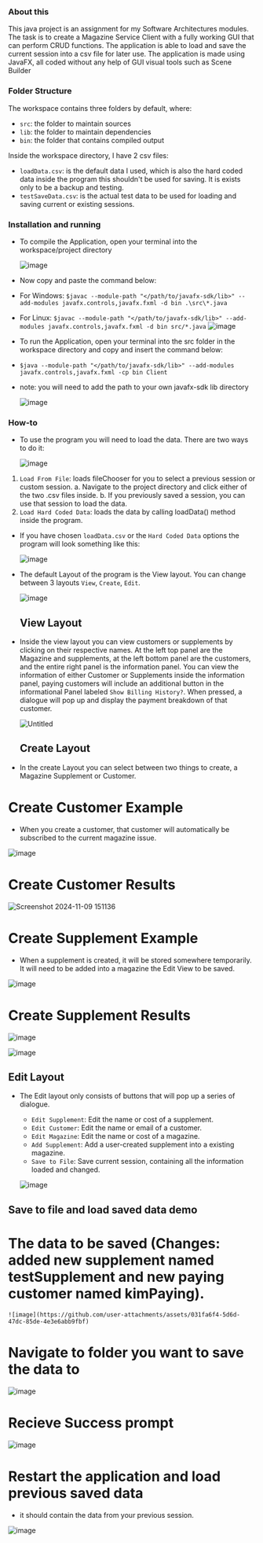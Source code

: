 ### About this

This java project is an assignment for my Software Architectures modules. The task is to create a Magazine Service Client
with a fully working GUI that can perform CRUD functions. The application is able to load and save the current session into a csv file
for later use. The application is made using JavaFX, all coded without any help of GUI visual tools such as Scene Builder

### Folder Structure

The workspace contains three folders by default, where:

- `src`: the folder to maintain sources
- `lib`: the folder to maintain dependencies
- `bin`: the folder that contains compiled output

Inside the workspace directory, I have 2 csv files:

- `loadData.csv`: is the default data I used, which is also the hard coded data inside the program
  this shouldn't be used for saving. It is exists only to be a backup and testing.
- `testSaveData.csv`: is the actual test data to be used for loading and saving current or existing sessions.

### Installation and running

- To compile the Application, open your terminal into the workspace/project directory
  
  ![image](https://github.com/user-attachments/assets/b477d3d1-17c6-4836-b7dc-4f9b01ec162c)

- Now copy and paste the command below: 
- For Windows:  `$javac --module-path "</path/to/javafx-sdk/lib>" --add-modules javafx.controls,javafx.fxml -d bin .\src\*.java`
- For Linux: `$javac --module-path "</path/to/javafx-sdk/lib>" --add-modules javafx.controls,javafx.fxml -d bin src/*.java`
  ![image](https://github.com/user-attachments/assets/493dd3eb-8c4d-4d67-b98d-ec5d2f0a280e)

- To run the Application, open your terminal into the src folder in the workspace directory and copy and insert the command below:
- `$java --module-path "</path/to/javafx-sdk/lib>" --add-modules javafx.controls,javafx.fxml -cp bin Client`
- note: you will need to add the path to your own javafx-sdk lib directory

  ![image](https://github.com/user-attachments/assets/0d72b16a-2637-472a-b685-838a9ac30001)



### How-to

- To use the program you will need to load the data. There are two ways to do it:

  ![image](https://github.com/user-attachments/assets/7ec26b46-e847-428a-b62d-01a7445a6254)

1.  `Load From File`: loads fileChooser for you to select a previous session or custom session.
   a. Navigate to the project directory and click either of the two .csv files inside.
   b. If you previously saved a session, you can use that session to load the data.
2. `Load Hard Coded Data`: loads the data by calling loadData() method inside the program.


- If you have chosen `loadData.csv` or the `Hard Coded Data` options the program will look something like this:
  
  ![image](https://github.com/user-attachments/assets/fe523ad2-ba38-4b17-8da1-e1792673a76b)

- The default Layout of the program is the View layout. You can change between 3 layouts `View`, `Create`, `Edit`.

  ![image](https://github.com/user-attachments/assets/279d110f-6d30-4ab1-a166-9a56e0ed73c0)

  ## View Layout

- Inside the view layout you can view customers or supplements by clicking on their respective names. At the left top panel are the Magazine and supplements, at the left bottom panel are the customers, and the entire right panel is the information panel. You can view the information of either Customer or Supplements inside the information panel, paying customers will include an additional button in the informational Panel labeled `Show Billing History?`. When pressed, a dialogue will pop up and display the payment breakdown of that customer.

  ![Untitled](https://github.com/user-attachments/assets/50a4efda-2510-46c1-8fa2-62ef47a83498)

  ## Create Layout

- In the create Layout you can select between two things to create, a Magazine Supplement or Customer.

 # Create Customer Example
 - When you create a customer, that customer will automatically be subscribed to the current magazine issue.

  ![image](https://github.com/user-attachments/assets/b2eb1e17-4263-46c8-8d95-84ac58328713)

  # Create Customer Results

  ![Screenshot 2024-11-09 151136](https://github.com/user-attachments/assets/51e374de-b836-4fa1-8355-70c901112db3)

  # Create Supplement Example
  - When a supplement is created, it will be stored somewhere temporarily. It will need to be added into a magazine the Edit View to be saved.
 
  ![image](https://github.com/user-attachments/assets/bedd3a31-6388-4d7d-b928-5f465b986700)

  # Create Supplement Results

  ![image](https://github.com/user-attachments/assets/b8b2c8bd-3172-4f7d-9724-a37ad19bef40)

  ![image](https://github.com/user-attachments/assets/1a18eaf4-26ed-4294-8b26-b45792eb69fe)


  ## Edit Layout 
  - The Edit layout only consists of buttons that will pop up a series of dialogue.
    - `Edit Supplement`: Edit the name or cost of a supplement. 
    - `Edit Customer`: Edit the name or email of a customer.
    - `Edit Magazine`: Edit the name or cost of a magazine.
    - `Add Supplement`: Add a user-created supplement into a existing magazine.
    - `Save to File`: Save current session, containing all the information loaded and changed.
   
    ![image](https://github.com/user-attachments/assets/3b1a7462-3a51-4ac3-872f-acbb7afc87fe)

   
  ## Save to file and load saved data demo
   # The data to be saved (Changes: added new supplement named testSupplement and new paying customer named kimPaying).
    ![image](https://github.com/user-attachments/assets/031fa6f4-5d6d-47dc-85de-4e3e6abb9fbf)

   # Navigate to folder you want to save the data to

   ![image](https://github.com/user-attachments/assets/ed13704d-c03f-444b-bcd8-b62de5ea01aa)

   # Recieve Success prompt

   ![image](https://github.com/user-attachments/assets/933964b6-88f9-4b53-bdd1-b9633cb115e6)

   # Restart the application and load previous saved data
   - it should contain the data from your previous session.

   ![image](https://github.com/user-attachments/assets/c053f06b-8809-429e-b28f-11a317608812)


   

